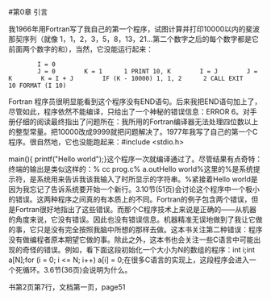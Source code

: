 #第0章 引言

我1966年用Fortran写了我自己的第一个程序，试图计算并打印10000以内的斐波那契序列（就像 1，1，2，3，5，8，13，21...第二个数字之后的每个数字都是它前面两个数字的和），当然，它没能运行起来：
~~~
        I = 0
        J = 0        K = 1      1 PRINT 10, K        I = J        J = K        K = I + J        IF (K - 10000) 1, 1, 2      2 CALL EXIT     10 FORMAT (I 10)
~~~
Fortran 程序员很明显能看到这个程序没有END语句。后来我把END语句加上了，尽管如此，程序依然不能编译，只给出了一个神秘的错误信息：ERROR 6。对手册仔细的阅读最终指出了问题所在：我所用的Fortran编译器无法处理四位数以上的整型常量。把10000改成9999就把问题解决了。1977年我写了自己的第一个C程序。很自然地，它也没能跑起来：#include <stdio.h>

main(){ printf("Hello world");}这个程序一次就编译通过了。尽管结果有点奇特：终端的输出是类似这样的：% cc prog.c% a.outHello world%这里的%是系统提示符，是系统用来告诉我该我输入了时所显示的字符串。%紧接着Hello world是因为我忘记了告诉系统要开始一个新行。3.10节(51页)会讨论这个程序中一个极小的错误。这两种程序之间真的有本质上的不同。Fortran的例子包含两个错误，但是Fortran很好地指出了这些错误。而那个C程序技术上来说是正确的——从机器的角度来说，它没有错误。因此也没有错误信息。机器精准无误地做到了我让它做的事，它只是没有完全按照我脑中所想的那样去做。这本书关注第二种错误：程序没有做编程者原本期望它做的事。除此之外，这本书也会关注一些C语言中可能出现的奇怪的错误。例如，看下面这段初始化一个大小为N的数组的程序：int i;int a[N];for (i = 0; i <= N; i++) a[i] = 0;在很多C语言的实现上，这段程序会进入一个死循环。3.6节(36页)会说明为什么。

书第2页第7行，文档第一页，page51
